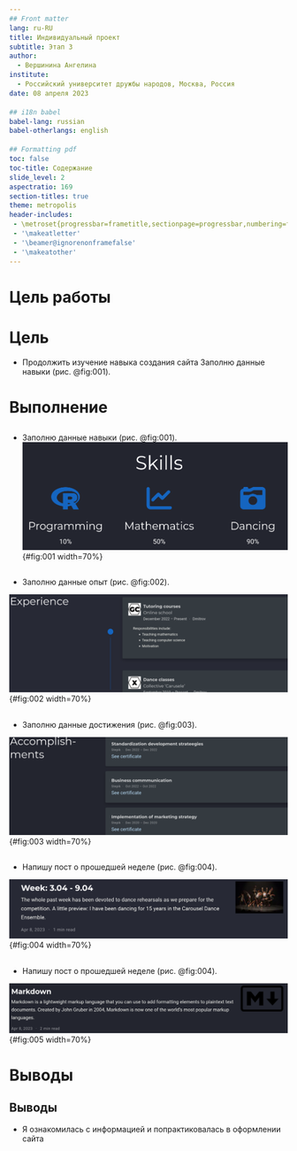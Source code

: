 ```yaml
---
## Front matter
lang: ru-RU
title: Индивидуальный проект
subtitle: Этап 3
author:
  - Вершинина Ангелина
institute:
  - Российский университет дружбы народов, Москва, Россия
date: 08 апреля 2023

## i18n babel
babel-lang: russian
babel-otherlangs: english

## Formatting pdf
toc: false
toc-title: Содержание
slide_level: 2
aspectratio: 169
section-titles: true
theme: metropolis
header-includes:
 - \metroset{progressbar=frametitle,sectionpage=progressbar,numbering=fraction}
 - '\makeatletter'
 - '\beamer@ignorenonframefalse'
 - '\makeatother'
---
```

# Цель работы

# Цель 

- Продолжить изучение навыка создания сайта
Заполню данные навыки (рис. @fig:001).

# Выполнение

##

- Заполню данные навыки (рис. @fig:001).
![Навыки](image/1.png){#fig:001 width=70%}

##

- Заполню данные опыт (рис. @fig:002).

![Опыт](image/2.png){#fig:002 width=70%}

##

- Заполню данные достижения (рис. @fig:003).

![Достижения](image/3.png){#fig:003 width=70%}

##

- Напишу пост о прошедшей неделе (рис. @fig:004).

![Пост 1](image/4.png){#fig:004 width=70%}

##

- Напишу пост о прошедшей неделе (рис. @fig:004).

![Пост 2](image/5.png){#fig:005 width=70%}

# Выводы

## Выводы 
- Я ознакомилась с информацией и попрактиковалась в оформлении сайта

